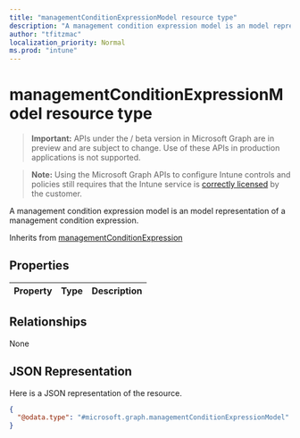 ```yaml
---
title: "managementConditionExpressionModel resource type"
description: "A management condition expression model is an model representation of a management condition expression."
author: "tfitzmac"
localization_priority: Normal
ms.prod: "intune"
---
```


# managementConditionExpressionModel resource type

> **Important:** APIs under the / beta version in Microsoft Graph are in preview and are subject to change. Use of these APIs in production applications is not supported.

> **Note:** Using the Microsoft Graph APIs to configure Intune controls and policies still requires that the Intune service is [correctly licensed](https://go.microsoft.com/fwlink/?linkid=839381) by the customer.

A management condition expression model is an model representation of a management condition expression.

Inherits from [managementConditionExpression](../resources/intune-fencing-managementconditionexpression.md)

## Properties
|Property|Type|Description|
|:---|:---|:---|

## Relationships
None
## JSON Representation
Here is a JSON representation of the resource.
<!-- {
  "blockType": "resource",
  "@odata.type": "microsoft.graph.managementConditionExpressionModel"
}
-->
``` json
{
  "@odata.type": "#microsoft.graph.managementConditionExpressionModel"
}
```





